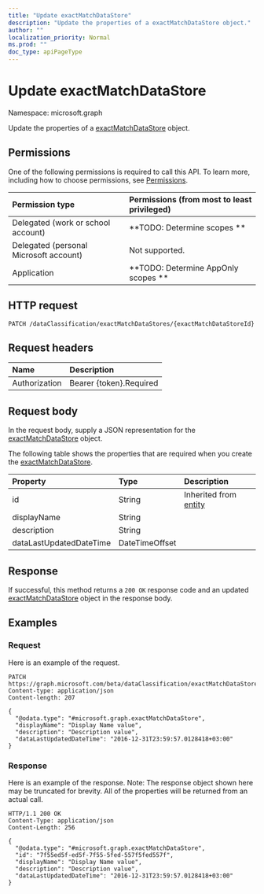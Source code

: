 ```yaml
---
title: "Update exactMatchDataStore"
description: "Update the properties of a exactMatchDataStore object."
author: ""
localization_priority: Normal
ms.prod: ""
doc_type: apiPageType
---
```


# Update exactMatchDataStore

Namespace: microsoft.graph

Update the properties of a [exactMatchDataStore](../resources/exactmatchdatastore.md) object.

## Permissions
One of the following permissions is required to call this API. To learn more, including how to choose permissions, see [Permissions](/concepts/permissions-reference.md).

|Permission type|Permissions (from most to least privileged)|
|:---|:---|
|Delegated (work or school account)|**TODO: Determine scopes **|
|Delegated (personal Microsoft account)|Not supported.|
|Application|**TODO: Determine AppOnly scopes **|

## HTTP request
<!-- {
  "blockType": "ignored"
}
-->
``` http
PATCH /dataClassification/exactMatchDataStores/{exactMatchDataStoreId}
```

## Request headers
|Name|Description|
|:---|:---|
|Authorization|Bearer {token}.Required|

## Request body
In the request body, supply a JSON representation for the [exactMatchDataStore](../resources/exactmatchdatastore.md) object.

The following table shows the properties that are required when you create the [exactMatchDataStore](../resources/exactmatchdatastore.md).

|Property|Type|Description|
|:---|:---|:---|
|id|String| Inherited from [entity](../resources/entity.md)|
|displayName|String||
|description|String||
|dataLastUpdatedDateTime|DateTimeOffset||



## Response
If successful, this method returns a `200 OK` response code and an updated [exactMatchDataStore](../resources/exactmatchdatastore.md) object in the response body.

## Examples

### Request
Here is an example of the request.
<!-- {
  "blockType": "request",
  "name": "update_exactmatchdatastore"
}
-->
``` http
PATCH https://graph.microsoft.com/beta/dataClassification/exactMatchDataStores/{exactMatchDataStoreId}
Content-type: application/json
Content-length: 207

{
  "@odata.type": "#microsoft.graph.exactMatchDataStore",
  "displayName": "Display Name value",
  "description": "Description value",
  "dataLastUpdatedDateTime": "2016-12-31T23:59:57.0128418+03:00"
}
```

### Response
Here is an example of the response. Note: The response object shown here may be truncated for brevity. All of the properties will be returned from an actual call.
<!-- {
  "blockType": "response",
  "truncated": true
}
-->
``` http
HTTP/1.1 200 OK
Content-Type: application/json
Content-Length: 256

{
  "@odata.type": "#microsoft.graph.exactMatchDataStore",
  "id": "7f55ed5f-ed5f-7f55-5fed-557f5fed557f",
  "displayName": "Display Name value",
  "description": "Description value",
  "dataLastUpdatedDateTime": "2016-12-31T23:59:57.0128418+03:00"
}
```

